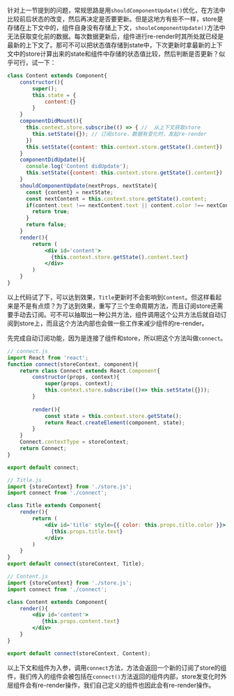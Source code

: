 针对上一节提到的问题，常规思路是用`shouldComponentUpdate()`优化，在方法中比较前后状态的改变，然后再决定是否要更新。但是这地方有些不一样，store是存储在上下文中的，组件自身没有存储上下文，`shouleComponentUpdate()`方法中无法获取变化前的数据。每次数据更新后，组件进行re-render时其所处就已经是最新的上下文了。那可不可以把状态值存储到state中，下次更新时拿最新的上下文中的store计算出来的state和组件中存储的状态值比较，然后判断是否更新？似乎可行，试一下：

```jsx
class Content extends Component{
    constructor(){
        super();
        this.state = {
            content:{}
        }
    }
    componentDidMount(){
      this.context.store.subscribe(() => { //  从上下文获取store
        this.setState({}); // 订阅store，数据有变化时，发起re-render
      })
      this.setState({content: this.context.store.getState().content})
    }
    componentDidUpdate(){
      console.log('Content didUpdate');
      this.setState({content: this.context.store.getState().content})
    }
    shouldComponentUpdate(nextProps, nextState){
      const {content} = nextState;
      const nextContent = this.context.store.getState().content;
      if(content.text !== nextContent.text || content.color !== nextContent.color){
        return true;
      }
      return false;
    }
    render(){
        return (
        	<div id='content'>
              {this.context.store.getState().content.text}
          	</div>
        )
    }
}
```

以上代码试了下，可以达到效果，`Title`更新时不会影响到`Content`。但这样看起来是不是有点烦？为了达到效果，重写了三个生命周期方法，而且订阅store还需要手动去订阅。可不可以抽取出一种公共方法，组件调用这个公共方法后就自动订阅到store上，而且这个方法内部也会做一些工作来减少组件的re-render。

先完成自动订阅功能，因为是连接了组件和store，所以把这个方法叫做`connect`。

```jsx
// connect.js
import React from 'react';
function connect(storeContext, component){
    return class Connect extends React.Component{
        constructor(props, context){
            super(props, context);
            this.context.store.subscribe(()=> this.setState({}));
        }
        
        render(){
            const state = this.context.store.getState();
            return React.createElement(component, state);
        }
    }
    Connect.contextType = storeContext;
    return Connect;
}

export default connect;

// Title.js
import {storeContext} from './store.js';
import connect from './connect';

class Title extends Component{
    render(){
        return (
        	<div id='title' style={{ color: this.props.title.color }}>
              {this.props.title.text}
            </div>
        )
    }
}
export default connect(storeContext, Title);

// Content.js
import {storeContext} from './store.js';
import connect from './connect';

class Content extends Component{
    render(){
        <div id='content'>
           {this.props.content.text}
        </div>
    }
}

export default connect(storeContext, Content);
```

以上下文和组件为入参，调用`connect`方法，方法会返回一个新的订阅了store的组件，我们传入的组件会被包括在`connect()`方法返回的组件内部，store发变化时外层组件会有re-render操作，我们自己定义的组件也因此会有re-render操作。

